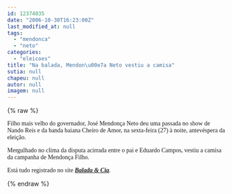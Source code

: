 ```yaml
---
id: 12374035
date: "2006-10-30T16:23:00Z"
last_modified_at: null
tags:
  - "mendonca"
  - "neto"
categories:
  - "eleicoes"
title: "Na balada, Mendon\u00e7a Neto vestiu a camisa"
sutia: null
chapeu: null
autor: null
imagem: null
---
```

{% raw %}
<p><P><FONT face=Verdana>Filho mais velho do governador, José Mendonça Neto deu uma passada no show de Nando Reis e da banda baiana Cheiro de Amor, na sexta-feira (27) à noite, antevéspera da eleição.</FONT></P></p>
<p><P><FONT face=Verdana>Mergulhado no clima da disputa acirrada entre o pai e Eduardo Campos, vestiu a camisa da campanha de Mendonça Filho.</FONT></P></p>
<p><P><FONT face=Verdana>Está tudo registrado no site <STRONG><EM><FONT color=mediumblue><A href=\"https://www.baladaecia.com.br/\" target=_blank>Balada &amp; Cia</A></FONT></EM></STRONG>.</FONT></P> </p>
{% endraw %}